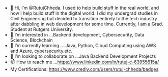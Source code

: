 - 👋 Hi, I’m @RutujChheda. I used to help build stuff in the real world, and now I help build stuff in the digital world.
  I did my undergrad studies in Civil Engineering but decided to transition entirely to the tech industry after dabbling in web development for some time.
  Currently, I am a Grad. Student at Rutgers University.
- 👀 I’m interested in ...Backend development, Cybersecurity, Data Science, Blockchain
- 🌱 I’m currently learning ... Java, Python, Cloud Computing using AWS and Azure, cybersecurity.etc.
- 💞️ I’m looking to collaborate on ...Java Backend Development Projects
- 📫 How to reach me ...https://www.linkedin.com/in/rutuj-c-63955615a/
- My Certifications: https://www.credly.com/users/rutuj-chheda/badges

<!---
RutujChheda/RutujChheda is a ✨ special ✨ repository because its `README.md` (this file) appears on your GitHub profile.
You can click the Preview link to take a look at your changes.
--->
